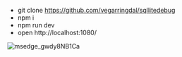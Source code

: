 


* git clone https://github.com/vegarringdal/sqllitedebug
* npm i
* npm run dev
* open http://localhost:1080/



![msedge_gwdy8NB1Ca](https://github.com/vegarringdal/sqllitedebug/assets/2901416/19ee17ab-7c02-459a-94c0-837f56a18a03)
